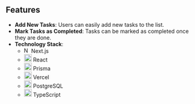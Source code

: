 ## Features

- **Add New Tasks**: Users can easily add new tasks to the list.
- **Mark Tasks as Completed**: Tasks can be marked as completed once they are done.
- **Technology Stack**:
  - <img src="https://upload.wikimedia.org/wikipedia/commons/thumb/8/8e/Nextjs-logo.svg/1200px-Nextjs-logo.svg.png" alt="Next.js" height="15"> Next.js
  - <img src="https://upload.wikimedia.org/wikipedia/commons/thumb/a/a7/React-icon.svg/1200px-React-icon.svg.png" alt="React" height="20"> React
  - <img src="https://i.pinimg.com/originals/39/b2/e4/39b2e4ad77c23a2c11e5950a7dfa2aec.png" alt="Prisma" height="20"> Prisma
  - <img src="https://www.datocms-assets.com/31049/1618983297-powered-by-vercel.svg" alt="Vercel" height="20"> Vercel
  - <img src="https://www.postgresql.org/media/img/about/press/elephant.png" alt="PostgreSQL" height="20"> PostgreSQL
  - <img src="https://raw.githubusercontent.com/remojansen/logo.ts/master/ts.png" alt="TypeScript" height="20"> TypeScript
